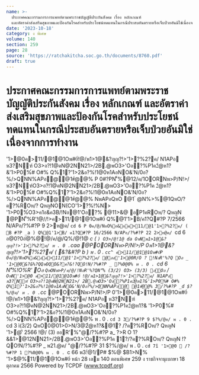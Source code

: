 ```yaml
---
name: >-
  ประกาศคณะกรรมการการแพทย์ตามพระราชบัญญัติประกันสังคม เรื่อง หลักเกณฑ์
  และอัตราค่าส่งเสริมสุขภาพและป้องกันโรคสำหรับประโยชน์ทดแทนในกรณีประสบอันตรายหรือเจ็บป่วยอันมิใช่เนื่องจากการทำงาน
date: '2023-10-18'
category: ง พิเศษ
volume: 140
section: 259
page: 28
source: 'https://ratchakitcha.soc.go.th/documents/8760.pdf'
draft: true
---
```


# ประกาศคณะกรรมการการแพทย์ตามพระราชบัญญัติประกันสังคม เรื่อง หลักเกณฑ์ และอัตราค่าส่งเสริมสุขภาพและป้องกันโรคสำหรับประโยชน์ทดแทนในกรณีประสบอันตรายหรือเจ็บป่วยอันมิใช่เนื่องจากการทำงาน

'1>@0ค>11/@1@1Oพ#0์!@/พ1>1@&?ญญ?!>'1>?%2?ค/ N1APอ ห3?Nฑ์ O3>อ?!1@คN@2NN21>/2B.@พO3>'Oอ?%P1ค2ํ@ห1?&'1>P0%์# O#% Q%1?'1>2&อ?%!1@0ห1AอNO&'N/0อ?%/>QNN%APอ@@1#ํ@@% P 0#?PN'็%@12/ค/1OORNพ>P/N!>/ห3?Nฑ์O3>อ?!1@คN@2NN21>/2B.@พO3>'Oอ?%P1ค 2ํ@ห1?&'1>P0%์# O#%Q%1?'1>2&อ?%!1@0ห1AอNO&'N/0อ?%/>QNN%APอ@@1#ํ@@% NพAPอQหO @1 ํ @N%>%@1QหO/?ค?%ROห/? QหญNON(CO'1>?%!%N> '1>P0%์O3>ค1อ&ค3B/!Nอ@1'Oอ?% @11>&@ อP1คROห/? QหญN @PN'็%R'!@//!>ค>11/@1@1Oพ#0์ Q%@1'1>B/ค1?Q#?P 7/2566 N/APอ/?%#?P 9 2>ห@ค/ `cd 6 P 0ค/@/NหO%อ&อค>11/@1'1>?%2?ค/ ( B #?P _a ) Q%@1'1>B/ ค1?Q#?P 16/2566 N/APอ/?%#?P 22 2>ห@ค/ `cd 6 อ@0?0อํ@%@!@/ค/@/Q%/@!1@ _c ( ` ) O3>/@!1@ da OหNพ1>1@&?ญญ?!>'1>?%2?ค/ พ . 0 . `caa @POORNพ>P/N!>/P 0พ1>1@&?ญญ?!>'1>?%2?ค/ ( &?&#?P b ) พ . 0 . `cc^ ค>11/@1@1Oพ#0์P 0ค/@/NหO%อ&อค>11/@1'1>?%2?ค/ @ออ'1>@0R/O ? !NอR'%?Q Oอ _ '1>@0&?&%?QQหOQO&?ค?&!?QO!N/?%#?P _ ?%0@0% พ . 0 . `cd 6 N'็%!O%R' Oอ ` QหONพ>P/ค/@/!NอR'%?QN'็% (3/2) O3> (3/3) อOอ ` / ` OหN'1>@0 ค>11/@1@1Oพ#0์ !@/พ1>1@&?ญญ?!>'1>?%2?ค/ N1APอ ห3?Nฑ์ O3>อ?!1@คN@2NN21>/ 2B.@พO3>'Oอ?%P1ค2ํ@ห1?&'1>P0%์# O#% Q%1?'1>2&อ?%!1@0ห1AอNO&'N/0อ?%/>QNN%APอ@ @1#ํ@@% 3/?%#?P _d $?%/@ค/ พ . 0 . `cc_ @POORNพ>P/N!>/P 0'1>@0ค>11/@1@1Oพ#0์ !@/พ1>1@&?ญญ?!>'1>?%2?ค/ N1APอ ห3?Nฑ์ O3>อ?!1@คN@2NN21>/2B.@พO3>'Oอ?%P1ค2ํ@ห1?& '1>P0%์# O#%Q%1?'1>2&อ?%!1@0ห1AอNO&'N/0อ?%/>QNN%APอ@@1#ํ@@% พ . 0 . `cd 3 3/?%#?P 9 $?%/@ค/ พ . 0 . `cd 3 ì(3/2) QหO0@01>0>N/3@2ํ@ห1?&@1? /?ค?%ROห/? QหญN '1>ํ@'ี 2566 !@/ (3) ออR'%"@/?%#?P a_ $?%/@ค/ พ . 0 . `cd 6 (3/3) Q%'ี `cd 7 QหO/?2>#$>R O 1?&&1>@12NN21>/2B.@พO3>'Oอ?%P1ค 1?/?ค?%ROห/? QหญN !?QO!N/?%#?P _ พ21.@ค/ "@/?%#?P 31 $?%/@ค/ พ . 0 . `cd 7î '1>@0  /?%#?P 1 ?%0@0% พ . 0 . `c 66 พ3!ํ@1/P# $%@ $B1>N% '1>$@%11/@1@1Oพ#0์ หน้า 28 เลม 140 ตอนพิเศษ 259 ง ราชกิจจานุเบกษา 18 ตุลาคม 2566 Powered by TCPDF (www.tcpdf.org)
